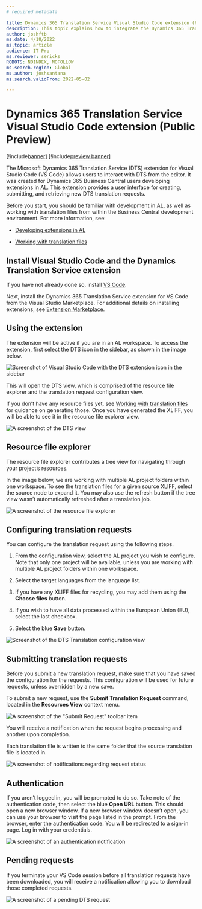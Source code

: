 ```yaml
---
# required metadata

title: Dynamics 365 Translation Service Visual Studio Code extension (Public Preview)
description: This topic explains how to integrate the Dynamics 365 Translation Service (DTS) extension for Visual Studio Code into your Visual Studio Code workflow.
author: joshftb
ms.date: 4/18/2022
ms.topic: article
audience: IT Pro
ms.reviewer: sericks
ROBOTS: NOINDEX, NOFOLLOW
ms.search.region: Global
ms.author: joshsantana
ms.search.validFrom: 2022-05-02

---
```

# Dynamics 365 Translation Service Visual Studio Code extension (Public Preview)

[!include[banner](../includes/banner.md)]
[!include[preview banner](../includes/preview-banner.md)]

The Microsoft Dynamics 365 Translation Service (DTS) extension for Visual Studio Code (VS Code) allows users to interact with DTS from the editor. It was created for Dynamics 365 Business Central users developing extensions in AL. This extension provides a user interface for creating, submitting, and retrieving new DTS translation requests.

Before you start, you should be familiar with development in AL, as well as working with translation files from within the Business Central development environment. For more information, see:

* [Developing extensions in AL](/dynamics365/business-central/dev-itpro/developer/devenv-dev-overview)

* [Working with translation files](/dynamics365/business-central/dev-itpro/developer/devenv-work-with-translation-files)



## Install Visual Studio Code and the Dynamics Translation Service extension

If you have not already done so, install [VS Code](https://code.visualstudio.com/).

Next, install the Dynamics 365 Translation Service extension for VS Code from the Visual Studio Marketplace. For additional details on installing extensions, see [Extension Marketplace](https://code.visualstudio.com/docs/editor/extension-marketplace).

## Using the extension

The extension will be active if you are in an AL workspace. To access the extension, first select the DTS icon in the sidebar, as shown in the image below.

![Screenshot of Visual Studio Code with the DTS extension icon in the sidebar](media/dtsvsc-icon.png)

This will open the DTS view, which is comprised of the resource file explorer and the translation request configuration view.

If you don’t have any resource files yet, see [Working with translation files](/dynamics365/business-central/dev-itpro/developer/devenv-work-with-translation-files) for guidance on generating those. Once you have generated the XLIFF, you will be able to see it in the resource file explorer view.

![A screenshot of the DTS view](media/dtsvsc-dtsview.png)

## Resource file explorer

The resource file explorer contributes a tree view for navigating through your project’s resources.

In the image below, we are working with multiple AL project folders within one workspace. To see the translation files for a given source XLIFF, select the source node to expand it. You may also use the refresh button if the tree view wasn’t automatically refreshed after a translation job.

![A screenshot of the resource file explorer](media/dtsvsc-resourceexplorer.png)

## Configuring translation requests

You can configure the translation request using the following steps.

1.  From the configuration view, select the AL project you wish to configure. Note that only one project will be available, unless you are working with multiple AL project folders within one workspace.

2.  Select the target languages from the language list.

3.  If you have any XLIFF files for recycling, you may add them using the **Choose files** button.

4.  If you wish to have all data processed within the European Union (EU), select the last checkbox.

5.  Select the blue **Save** button.

![Screenshot of the DTS Translation configuration view](media/dtsvsc-reqconfig.png)

## Submitting translation requests

Before you submit a new translation request, make sure that you have saved the configuration for the requests. This configuration will be used for future requests, unless overridden by a new save.

To submit a new request, use the **Submit Translation Request** command, located in the **Resources View** context menu.  

![A screenshot of the "Submit Request" toolbar item](media/dtsvsc-submit.png) 

You will receive a notification when the request begins processing and another upon completion.

Each translation file is written to the same folder that the source translation file is located in.

![A screenshot of notifications regarding request status](media/dtsvsc-submit.png)

## Authentication

If you aren’t logged in, you will be prompted to do so. Take note of the authentication code, then select the blue **Open URL** button. This should open a new browser window. If a new browser window doesn’t open, you can use your browser to visit the page listed in the prompt. From the browser, enter the authentication code. You will be redirected to a sign-in page. Log in with your credentials.

![A screenshot of an authentication notification ](media/dtsvsc-auth.png)

## Pending requests

If you terminate your VS Code session before all translation requests have been downloaded, you will receive a notification allowing you to download those completed requests.

![A screenshot of a pending DTS request](media/dtsvsc-pending.png)


